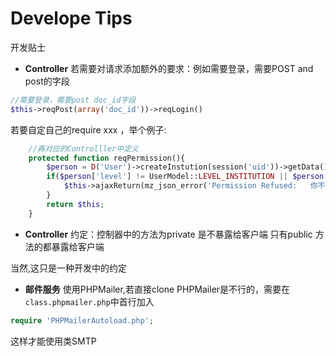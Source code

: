Develope Tips
===
开发贴士

* **Controller** 
若需要对请求添加额外的要求：例如需要登录，需要POST and post的字段
```php
//需要登录，需要post doc_id字段
$this->reqPost(array('doc_id'))->reqLogin()
```

若要自定自己的require xxx ，举个例子:
```php
    //再对应的Controlller中定义
    protected function reqPermission(){
        $person = D('User')->createInstution(session('uid'))->getData();
        if($person['level'] != UserModel::LEVEL_INSTITUTION || $person['status'] != UserModel::STATUS_PASS){
            $this->ajaxReturn(mz_json_error('Permission Refused:   你不是机构用户  or 机构未通过审核'));
        }
        return $this;
    }
```


* **Controller**
约定：控制器中的方法为private 是不暴露给客户端
只有public 方法的都暴露给客户端

当然,这只是一种开发中的约定


* **邮件服务**
使用PHPMailer,若直接clone PHPMailer是不行的，需要在`class.phpmailer.php`中首行加入
```php
require 'PHPMailerAutoload.php';
```
这样才能使用类SMTP